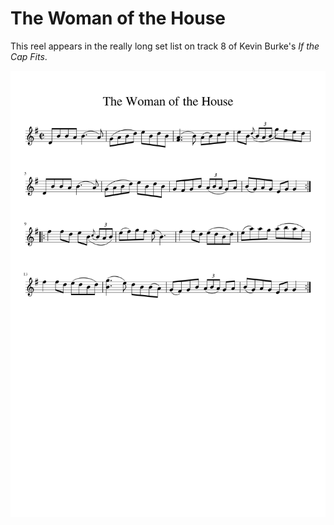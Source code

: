 # The Woman of the House

This reel appears in the really long set list on track 8 of Kevin Burke's _If the Cap Fits_.

![The Woman of the House](The_Woman_of_the_House-1.png)